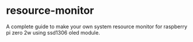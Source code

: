 # resource-monitor
A complete guide to make your own system resource monitor for raspberry pi zero 2w using ssd1306 oled module.
